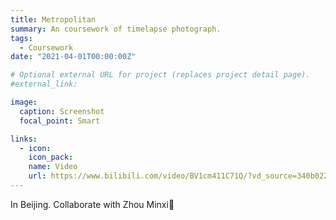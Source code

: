 ```yaml
---
title: Metropolitan
summary: An coursework of timelapse photograph.
tags:
  - Coursework
date: "2021-04-01T00:00:00Z"

# Optional external URL for project (replaces project detail page).
#external_link: 

image:
  caption: Screenshot
  focal_point: Smart

links:
  - icon: 
    icon_pack: 
    name: Video
    url: https://www.bilibili.com/video/BV1cm411C71Q/?vd_source=340b02229354bd7143302a03ede7a802
---
```

In Beijing.
Collaborate with Zhou Minxi🩵